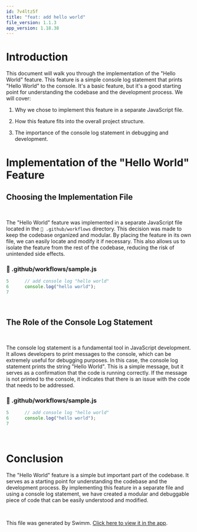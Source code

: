 ```yaml
---
id: 7v4ltz5f
title: "feat: add hello world"
file_version: 1.1.3
app_version: 1.18.38
---
```


# Introduction

This document will walk you through the implementation of the "Hello World" feature. This feature is a simple console log statement that prints "Hello World" to the console. It's a basic feature, but it's a good starting point for understanding the codebase and the development process. We will cover:

1.  Why we chose to implement this feature in a separate JavaScript file.

2.  How this feature fits into the overall project structure.

3.  The importance of the console log statement in debugging and development.

# Implementation of the "Hello World" Feature

## Choosing the Implementation File

<br/>

The "Hello World" feature was implemented in a separate JavaScript file located in the `📄 .github/workflows` directory. This decision was made to keep the codebase organized and modular. By placing the feature in its own file, we can easily locate and modify it if necessary. This also allows us to isolate the feature from the rest of the codebase, reducing the risk of unintended side effects.
<!-- NOTE-swimm-snippet: the lines below link your snippet to Swimm -->
### 📄 .github/workflows/sample.js
```javascript
5      // add console log "hello world"
6      console.log("hello world");
7      
```

<br/>

## The Role of the Console Log Statement

<br/>

The console log statement is a fundamental tool in JavaScript development. It allows developers to print messages to the console, which can be extremely useful for debugging purposes. In this case, the console log statement prints the string "Hello World". This is a simple message, but it serves as a confirmation that the code is running correctly. If the message is not printed to the console, it indicates that there is an issue with the code that needs to be addressed.
<!-- NOTE-swimm-snippet: the lines below link your snippet to Swimm -->
### 📄 .github/workflows/sample.js
```javascript
5      // add console log "hello world"
6      console.log("hello world");
7      
```

<br/>

# Conclusion

The "Hello World" feature is a simple but important part of the codebase. It serves as a starting point for understanding the codebase and the development process. By implementing this feature in a separate file and using a console log statement, we have created a modular and debuggable piece of code that can be easily understood and modified.

<br/>

This file was generated by Swimm. [Click here to view it in the app](https://app.swimm.io/repos/Z2l0aHViJTNBJTNBY29sbGFib3JhdGUtZWZmZWN0aXZlbHklM0ElM0F0aW0td2hpdGUtZXNyaQ==/docs/7v4ltz5f).
